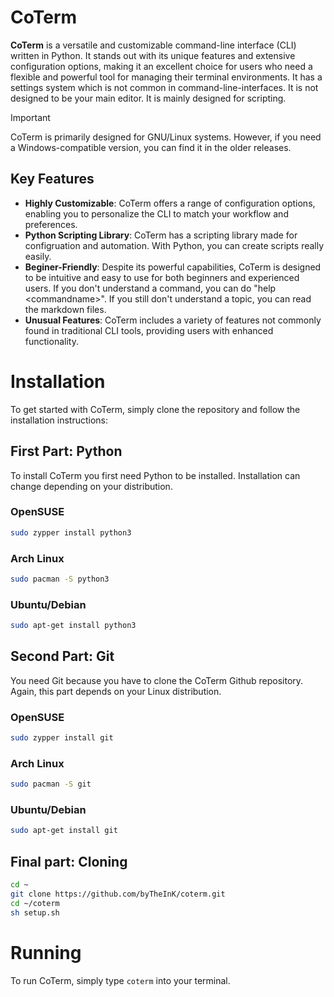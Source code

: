# CoTerm

**CoTerm** is a versatile and customizable command-line interface (CLI) written in Python. It stands out with its unique features and extensive configuration options, making it an excellent choice for users who need a flexible and powerful tool for managing their terminal environments. It has a settings system which is not common in command-line-interfaces. It is not designed to be your main editor. It is mainly designed for scripting.

> [!IMPORTANT]  
> CoTerm is primarily designed for GNU/Linux systems. However, if you need a Windows-compatible version, you can find it in the older releases.

## Key Features

- **Highly Customizable**: CoTerm offers a range of configuration options, enabling you to personalize the CLI to match your workflow and preferences.
- **Python Scripting Library**: CoTerm has a scripting library made for configruation and automation. With Python, you can create scripts really easily.
- **Beginer-Friendly**: Despite its powerful capabilities, CoTerm is designed to be intuitive and easy to use for both beginners and experienced users. If you don't understand a command, you can do "help \<commandname>". If you still don't understand a topic, you can read the markdown files.
- **Unusual Features**: CoTerm includes a variety of features not commonly found in traditional CLI tools, providing users with enhanced functionality.

# Installation

To get started with CoTerm, simply clone the repository and follow the installation instructions:

## First Part: Python
To install CoTerm you first need Python to be installed. Installation can change depending on your distribution.

### OpenSUSE
```bash
sudo zypper install python3
```

### Arch Linux
```bash
sudo pacman -S python3
```

### Ubuntu/Debian
```bash
sudo apt-get install python3
```

## Second Part: Git
You need Git because you have to clone the CoTerm Github repository. Again, this part depends on your Linux distribution.

### OpenSUSE
```bash
sudo zypper install git
```

### Arch Linux
```bash
sudo pacman -S git
```

### Ubuntu/Debian
```bash
sudo apt-get install git
```

## Final part: Cloning

```bash
cd ~
git clone https://github.com/byTheInK/coterm.git
cd ~/coterm
sh setup.sh
```

# Running
To run CoTerm, simply type `coterm` into your terminal.